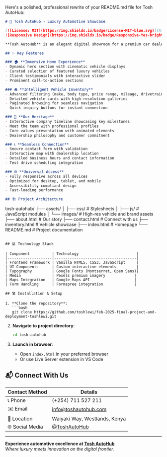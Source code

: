 Here's a polished, professional rewrite of your README.md file for Tosh AutoHub:

```markdown
# 🚗 Tosh AutoHub - Luxury Automotive Showcase

[![License: MIT](https://img.shields.io/badge/License-MIT-blue.svg)](https://opensource.org/licenses/MIT)
![Responsive Design](https://img.shields.io/badge/Responsive-Yes-brightgreen)

**Tosh AutoHub** is an elegant digital showroom for a premium car dealership, offering customers a sophisticated online experience to explore luxury vehicles, learn about our legacy, and connect with our team.

## ✨ Key Features

### 🏠 **Immersive Home Experience**
- Dynamic hero section with cinematic vehicle displays
- Curated selection of featured luxury vehicles
- Client testimonials with interactive slider
- Prominent call-to-action sections

### 🚘 **Intelligent Vehicle Inventory**
- Advanced filtering (make, body type, price range, mileage, drivetrain)
- Detailed vehicle cards with high-resolution galleries
- Paginated browsing for seamless navigation
- Quick inquiry buttons for instant connection

### 📜 **Our Heritage**
- Interactive company timeline showcasing key milestones
- Meet the team with professional profiles
- Core values presentation with animated elements
- Dealership philosophy and customer commitment

### 📞 **Seamless Connection**
- Secure contact form with validation
- Interactive map with dealership location
- Detailed business hours and contact information
- Test drive scheduling integration

### 🌐 **Universal Access**
- Fully responsive across all devices
- Optimized for desktop, tablet, and mobile
- Accessibility compliant design
- Fast-loading performance

## 🏗 Project Architecture

```
tosh-autohub/
├── assets/
│   ├── css/           # Stylesheets
│   ├── js/            # JavaScript modules
│   └── images/        # High-res vehicle and brand assets
├── about.html         # Our story
├── contact.html       # Connect with us
├── inventory.html     # Vehicle showcase
├── index.html         # Homepage
└── README.md          # Project documentation
```

## 💻 Technology Stack

| Component          | Technology                          |
|--------------------|-------------------------------------|
| Frontend Framework | Vanilla HTML5, CSS3, JavaScript     |
| UI Components      | Custom interactive elements         |
| Typography         | Google Fonts (Montserrat, Open Sans)|
| Media              | Pexels premium imagery             |
| Maps Integration   | Google Maps API                    |
| Form Handling      | Formspree integration              |

## 🛠 Installation & Setup

1. **Clone the repository**:
   ```bash
   git clone https://github.com/toshlewi/feb-2025-final-project-and-deployment-toshlewi.git
   ```

2. **Navigate to project directory**:
   ```bash
   cd tosh-autohub
   ```

3. **Launch in browser**:
   - Open `index.html` in your preferred browser
   - Or use Live Server extension in VS Code



## 📬 Connect With Us

| Contact Method       | Details                          |
|----------------------|----------------------------------|
| 📞 Phone            | (+254) 711 527 211              |
| ✉️ Email           | info@toshautohub.com            |
| 🏢 Location        | Waiyaki Way, Westlands, Kenya   |
| 🌐 Social Media    | [@ToshAutoHub](#)               |

---

**Experience automotive excellence at [Tosh AutoHub](https://toshautohub.com)**  
*Where luxury meets innovation on the digital frontier.*
```
